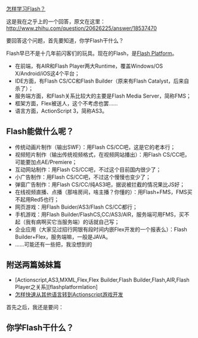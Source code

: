 [怎样学习Flash？](http://zengrong.net/post/1909.htm)

这是我在之乎上的一个回答，原文在这里：<http://www.zhihu.com/question/20626225/answer/18537470>

要回答这个问题，首先要知道，你学Flash干什么？

Flash早已不是十几年前闪客们的玩具。现在的Flash，是[Flash Platform][flashplatform]。

* 在前端，有AIR和Flash Player两大Runtime，覆盖Windows/OS X/Android/iOS这4个平台；
* IDE方面，有Flash CS/CC和Flash Builder（原来有Flash Catalyst，后来自杀了）；
* 服务端方面，和Flash关系比较大的主要是Flash Media Server，简称FMS；
* 框架方面，Flex被送人，这个不考虑也罢……
* 语言方面，ActionScript 3，简称AS3。

## Flash能做什么呢？

* 传统动画片制作（输出SWF）：用Flash CS/CC吧，这是它的老本行；
* 视频短片制作（输出传统视频格式，在视频网站播出）：用Flash CS/CC吧，可能要加点AE/Premiere；
* 互动网站制作：用Flash CS/CC吧，不过这个目前国内很少了；
* 小广告制作：用Flash CS/CC吧，不过这个慢慢也变少了；
* 弹窗广告制作：用Flash CS/CC/纯AS3吧，据说被拦截的情况果比JS好；
* 在线视频直播、点播（那啥房间，啥主播？你懂的）：用Flash+FMS，FMS买不起用Red5也行；
* 网页游戏：用Flash Buider/AS3/Flash CS/CC都行；
* 手机游戏：用Flash Builder/FlashCS,CC/AS3/AIR，服务端可用FMS，买不起（我有病啊买它当服务端）的话就自己写；
* 企业应用（大家见过招行网银有段时间内嵌Flex开发的一个报表么）：Flash Builder+Flex，服务端嘛，一般是JAVA。
* ……可能还有一些把，我没想到的

## 附送两篇姊妹篇

* [Actionscript,AS3,MXML,Flex,Flex Builder,Flash Builder,Flash,AIR,Flash Player之关系][flashplatformlation]
* [怎样快速从其他语言转到Actionscript游戏开发][flashbook]

首先之后，我还是要问：

## 你学Flash干什么？

[zhihu]: http://www.zhihu.com/question/20626225/answer/18537470
[flashplatform]: http://www.adobe.com/devnet/flashplatform.html
[flashplatformrelation]: http://zengrong.net/post/1295.htm
[flashbook]: http://zengrong.net/post/1471.htm
[flashplatformoverview]:flash-technology-overview.jpg
